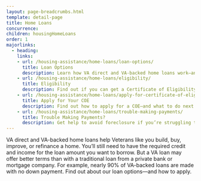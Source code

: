 ```yaml
---
layout: page-breadcrumbs.html
template: detail-page
title: Home Loans
concurrence: 
children: housingHomeLoans
order: 1
majorlinks:
  - heading:
    links:
    - url: /housing-assistance/home-loans/loan-options/
      title: Loan Options
      description: Learn how VA direct and VA-backed home loans work—and find out which loan option may be right for you.
    - url: /housing-assistance/home-loans/eligibility/
      title: Eligibility
      description: Find out if you can get a Certificate of Eligibility (COE) for a VA direct or VA-backed home loan based on your service history and duty status.
    - url: /housing-assistance/home-loans/apply-for-certificate-of-eligibility/
      title: Apply for Your COE
      description: Find out how to apply for a COE—and what to do next to get a VA direct or VA-backed home loan.
    - url: /housing-assistance/home-loans/trouble-making-payments/
      title: Trouble Making Payments?
      description: Get help to avoid foreclosure if you’re struggling to make your monthly mortgage payments.
---
```


<div class="va-introtext">

VA direct and VA-backed home loans help Veterans like you build, buy, improve, or refinance a home. You’ll still need to have the required credit and income for the loan amount you want to borrow. But a VA loan may offer better terms than with a traditional loan from a private bank or mortgage company. For example, nearly 90% of VA-backed loans are made with no down payment. Find out about our loan options—and how to apply.

</div>
